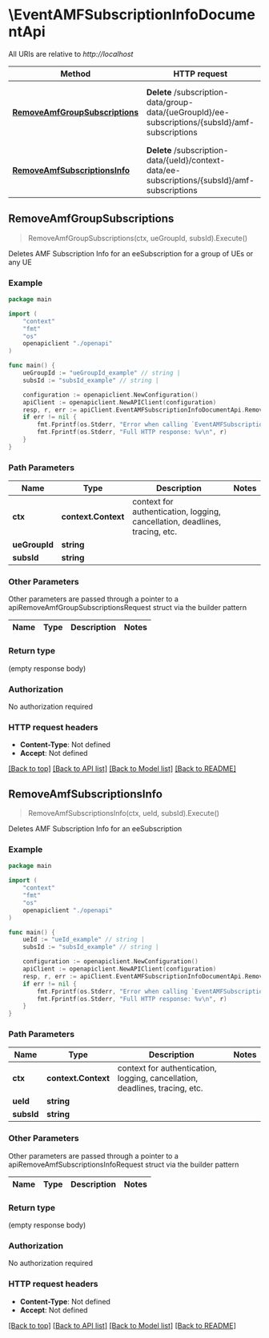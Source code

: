 # \EventAMFSubscriptionInfoDocumentApi

All URIs are relative to *http://localhost*

Method | HTTP request | Description
------------- | ------------- | -------------
[**RemoveAmfGroupSubscriptions**](EventAMFSubscriptionInfoDocumentApi.md#RemoveAmfGroupSubscriptions) | **Delete** /subscription-data/group-data/{ueGroupId}/ee-subscriptions/{subsId}/amf-subscriptions | Deletes AMF Subscription Info for an eeSubscription for a group of UEs or any UE
[**RemoveAmfSubscriptionsInfo**](EventAMFSubscriptionInfoDocumentApi.md#RemoveAmfSubscriptionsInfo) | **Delete** /subscription-data/{ueId}/context-data/ee-subscriptions/{subsId}/amf-subscriptions | Deletes AMF Subscription Info for an eeSubscription



## RemoveAmfGroupSubscriptions

> RemoveAmfGroupSubscriptions(ctx, ueGroupId, subsId).Execute()

Deletes AMF Subscription Info for an eeSubscription for a group of UEs or any UE

### Example

```go
package main

import (
    "context"
    "fmt"
    "os"
    openapiclient "./openapi"
)

func main() {
    ueGroupId := "ueGroupId_example" // string | 
    subsId := "subsId_example" // string | 

    configuration := openapiclient.NewConfiguration()
    apiClient := openapiclient.NewAPIClient(configuration)
    resp, r, err := apiClient.EventAMFSubscriptionInfoDocumentApi.RemoveAmfGroupSubscriptions(context.Background(), ueGroupId, subsId).Execute()
    if err != nil {
        fmt.Fprintf(os.Stderr, "Error when calling `EventAMFSubscriptionInfoDocumentApi.RemoveAmfGroupSubscriptions``: %v\n", err)
        fmt.Fprintf(os.Stderr, "Full HTTP response: %v\n", r)
    }
}
```

### Path Parameters


Name | Type | Description  | Notes
------------- | ------------- | ------------- | -------------
**ctx** | **context.Context** | context for authentication, logging, cancellation, deadlines, tracing, etc.
**ueGroupId** | **string** |  | 
**subsId** | **string** |  | 

### Other Parameters

Other parameters are passed through a pointer to a apiRemoveAmfGroupSubscriptionsRequest struct via the builder pattern


Name | Type | Description  | Notes
------------- | ------------- | ------------- | -------------



### Return type

 (empty response body)

### Authorization

No authorization required

### HTTP request headers

- **Content-Type**: Not defined
- **Accept**: Not defined

[[Back to top]](#) [[Back to API list]](../README.md#documentation-for-api-endpoints)
[[Back to Model list]](../README.md#documentation-for-models)
[[Back to README]](../README.md)


## RemoveAmfSubscriptionsInfo

> RemoveAmfSubscriptionsInfo(ctx, ueId, subsId).Execute()

Deletes AMF Subscription Info for an eeSubscription

### Example

```go
package main

import (
    "context"
    "fmt"
    "os"
    openapiclient "./openapi"
)

func main() {
    ueId := "ueId_example" // string | 
    subsId := "subsId_example" // string | 

    configuration := openapiclient.NewConfiguration()
    apiClient := openapiclient.NewAPIClient(configuration)
    resp, r, err := apiClient.EventAMFSubscriptionInfoDocumentApi.RemoveAmfSubscriptionsInfo(context.Background(), ueId, subsId).Execute()
    if err != nil {
        fmt.Fprintf(os.Stderr, "Error when calling `EventAMFSubscriptionInfoDocumentApi.RemoveAmfSubscriptionsInfo``: %v\n", err)
        fmt.Fprintf(os.Stderr, "Full HTTP response: %v\n", r)
    }
}
```

### Path Parameters


Name | Type | Description  | Notes
------------- | ------------- | ------------- | -------------
**ctx** | **context.Context** | context for authentication, logging, cancellation, deadlines, tracing, etc.
**ueId** | **string** |  | 
**subsId** | **string** |  | 

### Other Parameters

Other parameters are passed through a pointer to a apiRemoveAmfSubscriptionsInfoRequest struct via the builder pattern


Name | Type | Description  | Notes
------------- | ------------- | ------------- | -------------



### Return type

 (empty response body)

### Authorization

No authorization required

### HTTP request headers

- **Content-Type**: Not defined
- **Accept**: Not defined

[[Back to top]](#) [[Back to API list]](../README.md#documentation-for-api-endpoints)
[[Back to Model list]](../README.md#documentation-for-models)
[[Back to README]](../README.md)

